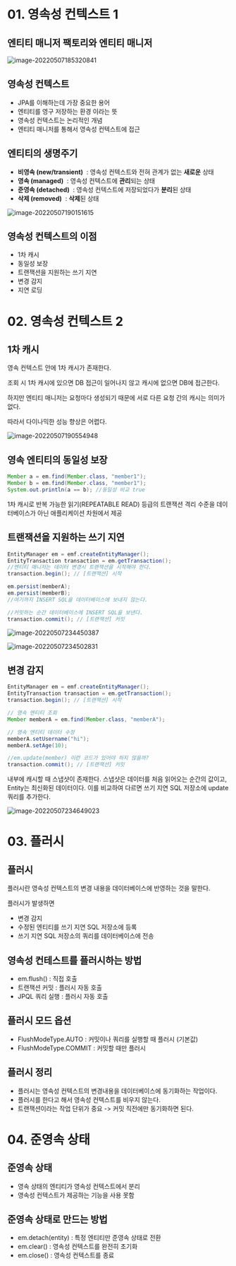 # 01. 영속성 컨텍스트 1

## 엔티티 매니저 팩토리와 엔티티 매니저

![image-20220507185320841](images/image-20220507185320841.png)



## 영속성 컨텍스트

* JPA를 이해하는데 가장 중요한 용어
* 엔티티를 영구 저장하는 환경 이라는 뜻
* 영속성 컨텍스트는 논리적인 개념
* 엔티티 매니저를 통해서 영속성 컨텍스트에 접근



## 엔티티의 생명주기

* **비영속 (new/transient)**  : 영속성 컨텍스트와 전혀 관계가 없는 **새로운** 상태
* **영속 (managed)**  : 영속성 컨텍스트에 **관리**되는 상태
* **준영속 (detached)**  :  영속성 컨텍스트에 저장되었다가 **분리**된 상태
* **삭제 (removed)**  : **삭제**된 상태

![image-20220507190151615](images/image-20220507190151615.png)

## 영속성 컨텍스트의 이점

* 1차 캐시
* 동일성 보장
* 트랜잭션을 지원하는 쓰기 지연
* 변경 감지
* 지연 로딩



# 02. 영속성 컨텍스트 2

## 1차 캐시

영속 컨텍스트 안에 1차 캐시가 존재한다.

조회 시 1차 캐시에 있으면 DB 접근이 일어나지 않고 캐시에 없으면 DB에 접근한다.

하지만 엔티티 매니저는 요청마다 생성되기 때문에 서로 다른 요청 간의 캐시는 의미가 없다.

따라서 다이나믹한 성능 향상은 어렵다.

![image-20220507190554948](images/image-20220507190554948.png)

## 영속 엔티티의 동일성 보장

``` java
Member a = em.find(Member.class, "member1");
Member b = em.find(Member.class, "member1");
System.out.println(a == b); //동일성 비교 true
```

1차 캐시로 반복 가능한 읽기(REPEATABLE READ) 등급의 트랜잭션 격리 수준을 데이터베이스가 아닌 애플리케이션 차원에서 제공



## 트랜잭션을 지원하는 쓰기 지연

``` java
EntityManager em = emf.createEntityManager();
EntityTransaction transaction = em.getTransaction();
//엔티티 매니저는 데이터 변경시 트랜잭션을 시작해야 한다.
transaction.begin(); // [트랜잭션] 시작

em.persist(memberA);
em.persist(memberB);
//여기까지 INSERT SQL을 데이터베이스에 보내지 않는다.

//커밋하는 순간 데이터베이스에 INSERT SQL을 보낸다.
transaction.commit(); // [트랜잭션] 커밋
```

![image-20220507234450387](images/image-20220507234450387.png)

![image-20220507234502831](images/image-20220507234502831.png)

## 변경 감지

``` java
EntityManager em = emf.createEntityManager();
EntityTransaction transaction = em.getTransaction();
transaction.begin(); // [트랜잭션] 시작

// 영속 엔티티 조회
Member memberA = em.find(Member.class, "memberA");

// 영속 엔티티 데이터 수정
memberA.setUsername("hi");
memberA.setAge(10);

//em.update(member) 이런 코드가 있어야 하지 않을까?
transaction.commit(); // [트랜잭션] 커밋
```

내부에 캐시할 때 스냅샷이 존재한다. 스냅샷은 데이터를 처음 읽어오는 순간의 값이고, Entity는 최신화된 데이터이다. 이를 비교하여 다르면 쓰기 지연 SQL 저장소에 update 쿼리를 추가한다.

![image-20220507234649023](images/image-20220507234649023.png)





# 03. 플러시

## 플러시

플러시란 영속성 컨텍스트의 변경 내용을 데이터베이스에 반영하는 것을 말한다.

플러시가 발생하면

* 변경 감지
* 수정된 엔티티를 쓰기 지연 SQL 저장소에 등록
* 쓰기 지연 SQL 저장소의 쿼리를 데이터베이스에 전송



## 영속성 컨테스트를 플러시하는 방법

* em.flush() : 직접 호출
* 트랜잭션 커밋 : 플러시 자동 호출
* JPQL 쿼리 실행 : 플러시 자동 호출



## 플러시 모드 옵션

* FlushModeType.AUTO : 커밋이나 쿼리를 실행할 때 플러시 (기본값)
* FlushModeType.COMMIT : 커밋할 때만 플러시



## 플러시 정리

* 플러시는 영속성 컨텍스트의 변경내용을 데이터베이스에 동기화하는 작업이다.
* 플러시를 한다고 해서 영속성 컨텍스트를 비우지 않는다.
* 트랜잭션이라는 작업 단위가 중요 -> 커밋 직전에만 동기화하면 된다.



# 04. 준영속 상태

## 준영속 상태

* 영속 상태의 엔티티가 영속성 컨텍스트에서 분리
* 영속성 컨텍스트가 제공하는 기능을 사용 못함



## 준영속 상태로 만드는 방법

* em.detach(entity) : 특정 엔티티만 준영속 상태로 전환
* em.clear() : 영속성 컨텍스트를 완전히 초기화
* em.close() : 영속성 컨텍스트를 종료